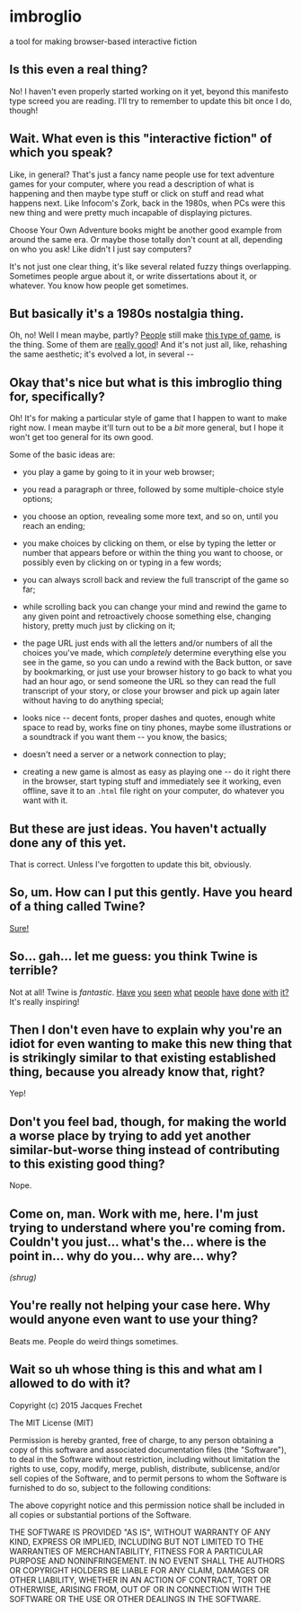 # imbroglio

a tool for making browser-based interactive fiction

## Is this even a real thing?

No!  I haven't even properly started working on it yet, beyond this
manifesto type screed you are reading.  I'll try to remember to
update this bit once I do, though!

## Wait.  What even is this "interactive fiction" of which you speak?

Like, in general?  That's just a fancy name people use for text
adventure games for your computer, where you read a description of
what is happening and then maybe type stuff or click on stuff and
read what happens next.  Like Infocom's Zork, back in the 1980s,
when PCs were this new thing and were pretty much incapable of
displaying pictures.

Choose Your Own Adventure books might be another good example from
around the same era.  Or maybe those totally don't count at all,
depending on who you ask!  Like didn't I just say computers?

It's not just one clear thing, it's like several related fuzzy
things overlapping.  Sometimes people argue about it, or write
dissertations about it, or whatever.  You know how people get
sometimes.

## But basically it's a 1980s nostalgia thing.

Oh, no!  Well I mean maybe, partly?  [People](http://www.intfiction.org/)
still make [this type of game](http://ifdb.tads.org/), is the thing.
Some of them are [really
good](http://xyzzyawards.org/awards/historical.php)!  And it's not
just all, like, rehashing the same aesthetic; it's evolved a lot,
in several --

## Okay that's nice but what is this imbroglio thing for, specifically?

Oh!  It's for making a particular style of game that I happen to
want to make right now.  I mean maybe it'll turn out to be a *bit*
more general, but I hope it won't get too general for its own good.

Some of the basic ideas are:

* you play a game by going to it in your web browser;

* you read a paragraph or three, followed by some multiple-choice
style options;

* you choose an option, revealing some more text, and so on, until
you reach an ending;

* you make choices by clicking on them, or else by typing the letter
or number that appears before or within the thing you want to choose,
or possibly even by clicking on or typing in a few words;

* you can always scroll back and review the full transcript of the
game so far;

* while scrolling back you can change your mind and rewind the game
to any given point and retroactively choose something else, changing
history, pretty much just by clicking on it;

* the page URL just ends with all the letters and/or numbers of all
the choices you've made, which *completely* determine everything
else you see in the game, so you can undo a rewind with the Back
button, or save by bookmarking, or just use your browser history
to go back to what you had an hour ago, or send someone the URL so
they can read the full transcript of your story, or close your
browser and pick up again later without having to do anything
special;

* looks nice -- decent fonts, proper dashes and quotes, enough white
space to read by, works fine on tiny phones, maybe some illustrations
or a soundtrack if you want them -- you know, the basics;

* doesn't need a server or a network connection to play;

* creating a new game is almost as easy as playing one -- do it
right there in the browser, start typing stuff and immediately see
it working, even offline, save it to an `.html` file right on your
computer, do whatever you want with it.

## But these are just ideas.  You haven't actually done any of this yet.

That is correct.  Unless I've forgotten to update this bit, obviously.

## So, um.  How can I put this gently.  Have you heard of a thing called Twine?

[Sure!](http://twinery.org/)

## So... gah... let me guess: you think Twine is terrible?

Not at all!  Twine is *fantastic*.
[Have](http://indiegames.com/2013/07/browser_pick_ultra_business_ty.html)
[you](http://gamasutra.com/view/news/189558/IGF_winner_Hofmeier_pays_it_forward_for_Porpentines_Howling_Dogs.php)
[seen](http://www.rockpapershotgun.com/2014/11/11/boo-the-uncle-who-works-at-nintendo/)
[what](http://www.depressionquest.com/)
[people](http://inurashii.xyz/twine-is-bad.html)
[have](http://auntiepixelante.com/mythics/)
[done](http://selectadecision.info/)
[with](http://ohnoproblems.itch.io/sabbat-directors-kvt)
[it?](http://noncanon.com/HorseMaster.html)  It's really inspiring!

## Then I don't even have to explain why you're an idiot for even wanting to make this new thing that is strikingly similar to that existing established thing, because you already know that, right?

Yep!

## Don't you feel bad, though, for making the world a worse place by trying to add yet another similar-but-worse thing instead of contributing to this existing good thing?

Nope.

## Come on, man.  Work with me, here.  I'm just trying to understand where you're coming from.  Couldn't you just... what's the... where is the point in... why do you... why are... why?

*(shrug)*

## You're really not helping your case here.  Why would anyone even want to use your thing?

Beats me.  People do weird things sometimes.

## Wait so uh whose thing is this and what am I allowed to do with it?

Copyright (c) 2015 Jacques Frechet

The MIT License (MIT)

Permission is hereby granted, free of charge, to any person obtaining
a copy of this software and associated documentation files (the
"Software"), to deal in the Software without restriction, including
without limitation the rights to use, copy, modify, merge, publish,
distribute, sublicense, and/or sell copies of the Software, and to
permit persons to whom the Software is furnished to do so, subject
to the following conditions:

The above copyright notice and this permission notice shall be
included in all copies or substantial portions of the Software.

THE SOFTWARE IS PROVIDED "AS IS", WITHOUT WARRANTY OF ANY KIND,
EXPRESS OR IMPLIED, INCLUDING BUT NOT LIMITED TO THE WARRANTIES OF
MERCHANTABILITY, FITNESS FOR A PARTICULAR PURPOSE AND NONINFRINGEMENT.
IN NO EVENT SHALL THE AUTHORS OR COPYRIGHT HOLDERS BE LIABLE FOR
ANY CLAIM, DAMAGES OR OTHER LIABILITY, WHETHER IN AN ACTION OF
CONTRACT, TORT OR OTHERWISE, ARISING FROM, OUT OF OR IN CONNECTION
WITH THE SOFTWARE OR THE USE OR OTHER DEALINGS IN THE SOFTWARE.

